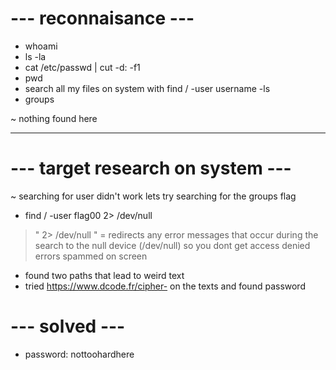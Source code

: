 # --- reconnaisance ---

- whoami
- ls -la
- cat /etc/passwd | cut -d: -f1
- pwd
- search all my files on system with find / -user username -ls
- groups

~ nothing found here

---

# --- target research on system ---

~ searching for user didn't work lets try searching for the groups flag

- find / -user flag00 2> /dev/null
> " 2> /dev/null " = redirects any error messages that occur during the search to the null device (/dev/null) so you dont get access denied errors spammed on screen

- found two paths that lead to weird text
- tried https://www.dcode.fr/cipher- on the texts and found password


# --- solved ---

- password: nottoohardhere

